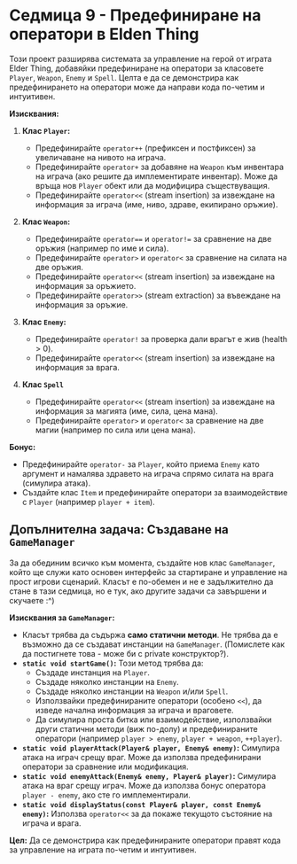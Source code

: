 # Седмица 9 - Предефиниране на оператори в Elden Thing

Този проект разширява системата за управление на герой от играта Elder Thing, добавяйки предефиниране на оператори за класовете `Player`, `Weapon`, `Enemy` и `Spell`. Целта е да се демонстрира как предефинирането на оператори може да направи кода по-четим и интуитивен.

**Изисквания:**

1.  **Клас `Player`:**
    *   Предефинирайте `operator++` (префиксен и постфиксен) за увеличаване на нивото на играча.
    *   Предефинирайте `operator+` за добавяне на `Weapon` към инвентара на играча (ако решите да имплементирате инвентар). Може да връща нов `Player` обект или да модифицира съществуващия.
    *   Предефинирайте `operator<<` (stream insertion) за извеждане на информация за играча (име, ниво, здраве, екипирано оръжие).

2.  **Клас `Weapon`:**
    *   Предефинирайте `operator==` и `operator!=` за сравнение на две оръжия (например по име и сила).
    *   Предефинирайте `operator>` и `operator<` за сравнение на силата на две оръжия.
    *   Предефинирайте `operator<<` (stream insertion) за извеждане на информация за оръжието.
    *   Предефинирайте `operator>>` (stream extraction) за въвеждане на информация за оръжие.

3.  **Клас `Enemy`:**
    *   Предефинирайте `operator!` за проверка дали врагът е жив (health > 0).
    *   Предефинирайте `operator<<` (stream insertion) за извеждане на информация за врага.

4.  **Клас `Spell`**
    *   Предефинирайте `operator<<` (stream insertion) за извеждане на информация за магията (име, сила, цена мана).
    *   Предефинирайте `operator>` и `operator<` за сравнение на две магии (например по сила или цена мана).

**Бонус:**

*   Предефинирайте `operator-` за `Player`, който приема `Enemy` като аргумент и намалява здравето на играча спрямо силата на врага (симулира атака).
*   Създайте клас `Item` и предефинирайте оператори за взаимодействие с `Player` (например `player + item`).

## Допълнителна задача: Създаване на `GameManager`

За да обединим всичко към момента, създайте нов клас `GameManager`, който ще служи като основен интерфейс за стартиране и управление на прост игрови сценарий.
Класът е по-обемен и не е задължително да стане в тази седмица, но е тук, ако другите задачи са завършени и скучаете :^)

**Изисквания за `GameManager`:**

*   Класът трябва да съдържа **само статични методи**. Не трябва да е възможно да се създават инстанции на `GameManager`. (Помислете как да постигнете това - може би с private конструктор?).
*   **`static void startGame()`:** Този метод трябва да:
    *   Създаде инстанция на `Player`.
    *   Създаде няколко инстанции на `Enemy`.
    *   Създаде няколко инстанции на `Weapon` и/или `Spell`.
    *   Използвайки предефинираните оператори (особено `<<`), да изведе начална информация за играча и враговете.
    *   Да симулира проста битка или взаимодействие, използвайки други статични методи (виж по-долу) и предефинираните оператори (например `player > enemy`, `player + weapon`, `++player`).
*   **`static void playerAttack(Player& player, Enemy& enemy)`:** Симулира атака на играч срещу враг. Може да използва предефинирани оператори за сравнение или модификация.
*   **`static void enemyAttack(Enemy& enemy, Player& player)`:** Симулира атака на враг срещу играч. Може да използва бонус оператора `player - enemy`, ако сте го имплементирали.
*   **`static void displayStatus(const Player& player, const Enemy& enemy)`:** Използва `operator<<` за да покаже текущото състояние на играча и врага.

**Цел:** Да се демонстрира как предефинираните оператори правят кода за управление на играта по-четим и интуитивен.
